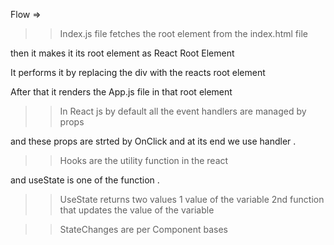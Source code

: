  <!-- Only the app.js file is loaded onn the web browser  -->

 Flow =>  

 >>Index.js file fetches the root element from the index.html file 

 then it makes it its root element as React Root Element 

 It performs it by replacing the div with the reacts root element 

 After that it renders the App.js file  in that root element 



 >>In React js by default all the event handlers are managed by props 

 and these props are strted by OnClick  and at  its end we use handler .


>> Hooks are the utility function in the react 

and useState is one of the function  .


>>UseState returns two values 
1 value of the variable 
2nd function that updates the value of the variable 


>>StateChanges are per Component bases 

 


